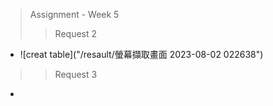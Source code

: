 > Assignment - Week 5
> > Request 2
- ![creat table]("/resault/螢幕擷取畫面 2023-08-02 022638")
> > Request 3
- 
